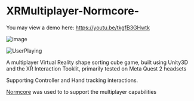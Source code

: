 # XRMultiplayer-Normcore-

You may view a demo here: https://youtu.be/tkgfB3GHwtk

![image](https://github.com/qurafa/VRMultiplayeRoom-Normcore/assets/57468292/98a347ce-aea6-4330-9b93-3af6ecfe1ba1)

![UserPlaying](https://github.com/qurafa/VRMultiplayeRoom-Normcore/assets/57468292/a54d67a5-3f64-4151-8f47-22df952f16fe)

A multiplayer Virtual Reality shape sorting cube game, built using Unity3D and the XR Interaction Tooklit, primarily tested on Meta Quest 2 headsets

Supporting Controller and Hand tracking interactions.

[Normcore](https://normcore.io/) was used to to support the multiplayer capabilities 
